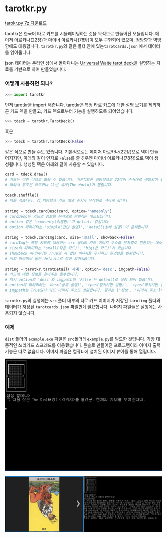 # tarotkr.py

[tarokr.py 7z 다운로드](https://github.com/GoatHead/tarotkr.py/releases)  

tarotkr은 한국어 타로 카드를 시뮬레이팅하는 것을 목적으로 만들어진 모듈입니다. 메이저 아르카나(22장)과 마이너 아르카나(78장)이 모두 구현되어 있으며, 정방향과 역방향에도 대응합니다. `tarotkr.py`와 같은 폴더 안에 있는`tarotcards.json` 에서 데이터를 읽어옵니다.

json 데이터는 온라인 상에서 돌아다니는 [Universal Waite tarot deck](https://en.wikipedia.org/wiki/Universal_Waite_tarot_deck)을 설명하는 자료를 기반으로 하여 만들었습니다.

### 어떻게 사용하면 되나?

```python
>>> import tarotkr
```

먼저 tarotkr을 import 해줍니다. tarotkr은 특정 타로 카드에 대한 설명 보기를 제외하곤 카드 덱을 만들고, 카드 덱으로부터 기능을 실행하도록 되어있습니다.

```python
>>> tdeck = tarotkr.TarotDeck()
```

혹은

```python
>>> tdeck = tarotkr.TarotDeck(False)
```

같은 식으로 만들 수도 있습니다. 기본적으로는 메이저 아르카나(22장)으로 덱이 만들어지지만, 아래와 같이 인자로 `False`를 줄 경우엔 마이너 아르카나(78장)으로 덱이 생성됩니다. 생성된 덱은 아래와 같이 사용할 수 있습니다.

```python
card = tdeck.draw()
# 카드는 이런 식으로 뽑을 수 있습니다. 기본적으론 정방향으로 22장이 순서대로 배열되어 있습니다.
# 따라서 무조건 아르카나 21번 세계(The World)가 뽑힙니다.

tdeck.shuffle()
# 덱을 섞습니다. 정,역방향과 카드 배열 순서가 무작위로 섞이게 됩니다.

string = tdeck.cardDesc(card, option='nameonly')
# cardDesc는 카드의 정보를 문자열로 반환하는 메소드입니다. 
# option 값은 'nameonly(이름만)'가 default 값입니다. 
# option 파라미터는 'simple(간단 설명)', 'detail(상세 설명)'이 존재합니다.

string = tdeck.cardImg(card, size='small', showback=False)
# cardImg는 해당 카드에 대응하는 src 폴더의 카드 이미지 주소를 문자열로 반환하는 메소드입니다. 
# size의 파라미터는 'small(작은 카드)', 'big(큰 카드)'가 있습니다.
# showback 파라미터는 True일 시 앞면 이미지를 무시하고 뒷면만을 반환합니다. 
# 뒤의 파라미터 둘은 default로 설정 되어있습니다.

string = tarotkr.tarotDetail('세계', option='desc', imgpath=False)
# 카드에 대한 정보를 찾아주는 함수입니다. 
# 역시 option의 'desc'와 imgpath의 'False'는 default로 설정 되어 있습니다. 
# option의 파라미터는 'desc(상세 설명)', 'tpos(정위치만 설명)', 'rpos(역위치만 설명)' 이렇게 있습니다. 
# imgpath는 True일시 카드 이미지 주소도 반환합니다. 결과는 ['정보', '이미지 주소']의 형태로 리스트로 반환됩니다.
```

`tarotkr.py`의 실행에는 `src` 폴더 내부의 타로 카드 이미지가 저장된 `tarotimg` 폴더와 데이터가 저장된 `tarotcards.json` 파일만이 필요합니다. 나머지 파일들은 실행에는 사용되지 않습니다.

### 예제

`dist` 폴더의 `example.exe` 파일은 `src`폴더의 `example.py`를 빌드한 것입니다.  가장 대중적인 쓰리카드 스프레드를 이용했습니다. 콘솔로 만들어진 프로그램이라 이미지 출력 기능은 따로 없습니다. 이미지 파일은 컴퓨터에 설치된 이미지 뷰어를 통해 열립니다.

![예제 1](./src/img/ex01.png)



![예제 1](./src/img/ex02.png)
